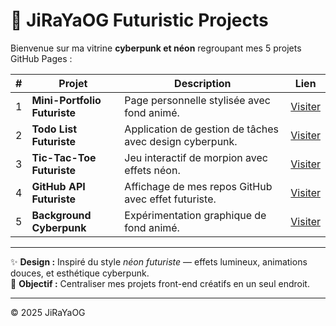 # 🚀 JiRaYaOG Futuristic Projects

Bienvenue sur ma vitrine **cyberpunk et néon** regroupant mes 5 projets GitHub Pages :

| # | Projet | Description | Lien |
|---|---------|--------------|------|
| 1 | **Mini-Portfolio Futuriste** | Page personnelle stylisée avec fond animé. | [Visiter](https://jirayaog.github.io/mini-portfolio/) |
| 2 | **Todo List Futuriste** | Application de gestion de tâches avec design cyberpunk. | [Visiter](https://jirayaog.github.io/Todo-list-futuriste/) |
| 3 | **Tic-Tac-Toe Futuriste** | Jeu interactif de morpion avec effets néon. | [Visiter](https://jirayaog.github.io/Tic-Tac-Toe-futuriste/) |
| 4 | **GitHub API Futuriste** | Affichage de mes repos GitHub avec effet futuriste. | [Visiter](https://jirayaog.github.io/GitHub-API-futuriste/) |
| 5 | **Background Cyberpunk** | Expérimentation graphique de fond animé. | [Visiter](https://jirayaog.github.io/Background-cyberpunk/) |

---

✨ **Design :** Inspiré du style *néon futuriste* — effets lumineux, animations douces, et esthétique cyberpunk.  
🧠 **Objectif :** Centraliser mes projets front-end créatifs en un seul endroit.

---
© 2025 JiRaYaOG
